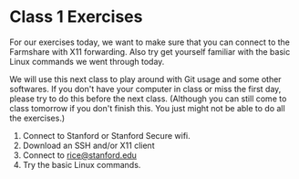 # Class 1 Exercises

For our exercises today, we want to make sure that you can connect to the Farmshare with X11 forwarding. Also try get yourself familiar with the basic Linux commands we went through today.

We will use this next class to play around with Git usage and some other softwares. If you don't have your computer in class or miss the first day, please try to do this before the next class. (Although you can still come to class tomorrow if you don't finish this. You just might not be able to do all the exercises.) 

1. Connect to Stanford or Stanford Secure wifi. 
2. Download an SSH and/or X11 client 
3. Connect to rice@stanford.edu
4. Try the basic Linux commands.
